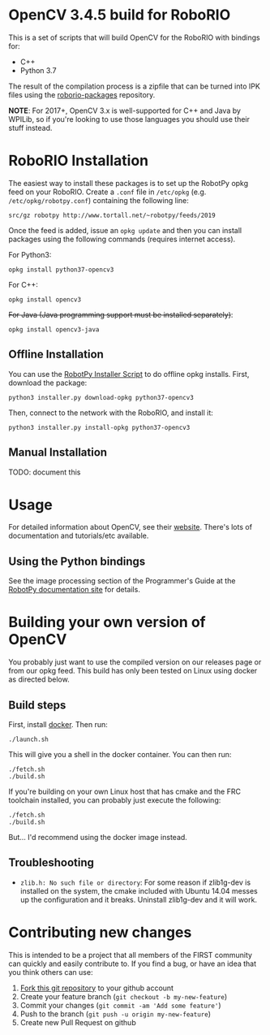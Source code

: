 OpenCV 3.4.5 build for RoboRIO
==============================

This is a set of scripts that will build OpenCV for the RoboRIO with bindings for:

* C++
* Python 3.7

The result of the compilation process is a zipfile that can be turned into IPK
files using the [roborio-packages](https://github.com/robotpy/roborio-packages)
repository.

**NOTE**: For 2017+, OpenCV 3.x is well-supported for C++ and Java by WPILib,
so if you're looking to use those languages you should use their stuff instead.

RoboRIO Installation
====================

The easiest way to install these packages is to set up the RobotPy opkg feed
on your RoboRIO. Create a `.conf` file in `/etc/opkg` (e.g. `/etc/opkg/robotpy.conf`)
containing the following line:

    src/gz robotpy http://www.tortall.net/~robotpy/feeds/2019

Once the feed is added, issue an `opkg update` and then you can install
packages using the following commands (requires internet access).

For Python3:

    opkg install python37-opencv3

For C++:

    opkg install opencv3

~~For Java (Java programming support must be installed separately)~~:

    opkg install opencv3-java

Offline Installation
--------------------

You can use the [RobotPy Installer Script](https://github.com/robotpy/robotpy-wpilib/blob/master/installer/installer.py)
to do offline opkg installs. First, download the package:

    python3 installer.py download-opkg python37-opencv3

Then, connect to the network with the RoboRIO, and install it:

    python3 installer.py install-opkg python37-opencv3

Manual Installation
-------------------

TODO: document this

Usage
=====

For detailed information about OpenCV, see their [website](http://opencv.org/).
There's lots of documentation and tutorials/etc available.

Using the Python bindings
-------------------------

See the image processing section of the Programmer's Guide at the [RobotPy documentation site](http://robotpy.readthedocs.io)
for details.

Building your own version of OpenCV
===================================

You probably just want to use the compiled version on our releases page or from
our opkg feed. This build has only been tested on Linux using docker as directed
below.

Build steps
-----------

First, install [docker](https://docs.docker.com/). Then run:

    ./launch.sh

This will give you a shell in the docker container. You can then run:

    ./fetch.sh
    ./build.sh

If you're building on your own Linux host that has cmake and the FRC toolchain
installed, you can probably just execute the following:

    ./fetch.sh
    ./build.sh

But... I'd recommend using the docker image instead.

Troubleshooting
---------------

* `zlib.h: No such file or directory`: For some reason if zlib1g-dev is
  installed on the system, the cmake included with Ubuntu 14.04 messes up
  the configuration and it breaks. Uninstall zlib1g-dev and it will work.

Contributing new changes
========================

This is intended to be a project that all members of the FIRST community can
quickly and easily contribute to. If you find a bug, or have an idea that you
think others can use:

1. [Fork this git repository](https://github.com/robotpy/roborio-opencv/fork) to your github account
2. Create your feature branch (`git checkout -b my-new-feature`)
3. Commit your changes (`git commit -am 'Add some feature'`)
4. Push to the branch (`git push -u origin my-new-feature`)
5. Create new Pull Request on github
